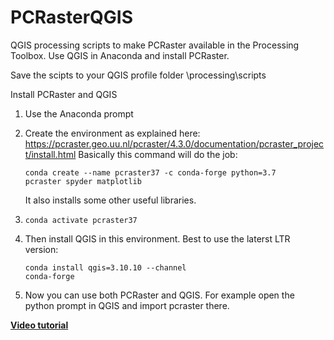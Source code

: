 # PCRasterQGIS
QGIS processing scripts to make PCRaster available in the Processing Toolbox.
Use QGIS in Anaconda and install PCRaster.

Save the scipts to your QGIS profile folder \processing\scripts

Install PCRaster and QGIS
1.	Use the Anaconda prompt
2.	Create the environment as explained here: 
    https://pcraster.geo.uu.nl/pcraster/4.3.0/documentation/pcraster_project/install.html
    Basically this command will do the job: 

    <code>conda create --name pcraster37 -c conda-forge python=3.7 pcraster spyder matplotlib</code>

    It also installs some other useful libraries.
3.	<code>conda activate pcraster37</code>
4.	Then install QGIS in this environment. Best to use the laterst LTR version:

    <code>conda install qgis=3.10.10 --channel conda-forge</code>

5.	Now you can use both PCRaster and QGIS. For example open the python prompt in QGIS and import pcraster there.

__[Video tutorial](https://youtu.be/IeqUhS_IwVY)__
